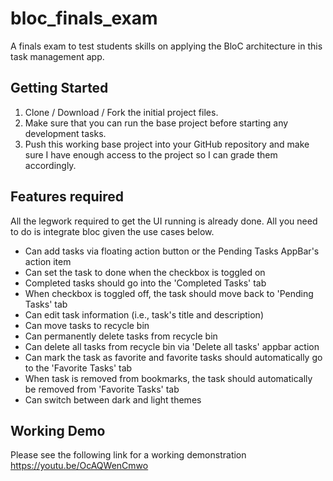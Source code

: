 # bloc_finals_exam

A finals exam to test students skills on applying the BloC architecture in this task management app.

## Getting Started

1. Clone / Download / Fork the initial project files.
1. Make sure that you can run the base project before starting any development tasks.
1. Push this working base project into your GitHub repository and make sure I have enough access to the project so I can grade them accordingly.

## Features required

All the legwork required to get the UI running is already done. All you need to do is integrate bloc given the use cases below.

- Can add tasks via floating action button or the Pending Tasks AppBar's action item
- Can set the task to done when the checkbox is toggled on
- Completed tasks should go into the 'Completed Tasks' tab
- When checkbox is toggled off, the task should move back to 'Pending Tasks' tab
- Can edit task information (i.e., task's title and description)
- Can move tasks to recycle bin
- Can permanently delete tasks from recycle bin
- Can delete all tasks from recycle bin via 'Delete all tasks' appbar action
- Can mark the task as favorite and favorite tasks should automatically go to the 'Favorite Tasks' tab
- When task is removed from bookmarks, the task should automatically be removed from 'Favorite Tasks' tab
- Can switch between dark and light themes

## Working Demo

Please see the following link for a working demonstration
https://youtu.be/OcAQWenCmwo
